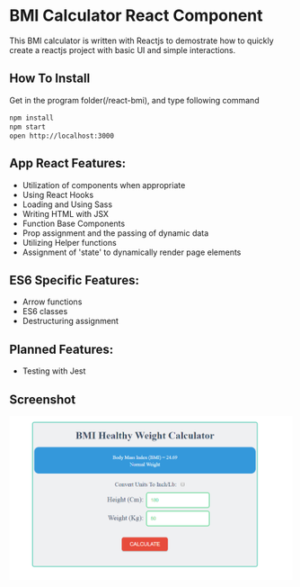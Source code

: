 # BMI Calculator React Component 
This BMI calculator is written with Reactjs to demostrate how to quickly create a reactjs project with basic UI and simple interactions.


## How To Install
Get in the program folder(/react-bmi), and type following command

```
npm install
npm start
open http://localhost:3000
```

## App React Features:

* Utilization of components when appropriate
* Using React Hooks
* Loading and Using Sass
* Writing HTML with JSX
* Function Base Components
* Prop assignment and the passing of dynamic data
* Utilizing Helper functions
* Assignment of 'state' to dynamically render page elements

## ES6 Specific Features:

* Arrow functions
* ES6 classes
* Destructuring assignment
 

## Planned Features:
* Testing with Jest

## Screenshot
![screenshot](https://github.com/mehrdad-safari/react-bmi/blob/master/public/screenshot.PNG)

